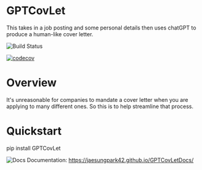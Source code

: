 # GPTCovLet
This takes in a job posting and some personal details then uses chatGPT to produce a human-like cover letter.

![Build Status](https://github.com/jaesungpark42/GPTCovLet/actions/workflows/build.yml/badge.svg)

[![codecov](https://codecov.io/gh/jaesungpark42/GPTCovLet/branch/main/graph/badge.svg?token=X5BN0AAOZ1)](https://codecov.io/gh/jaesungpark42/GPTCovLet)

# Overview
It's unreasonable for companies to mandate a cover letter when you are applying to many different ones. So this is to help streamline that process.


# Quickstart
pip install GPTCovLet

![Docs](https://readthedocs.org/projects/GPTCovLet/badge/?version=<version>&style=<style>A)
Documentation:
https://jaesungpark42.github.io/GPTCovLetDocs/
